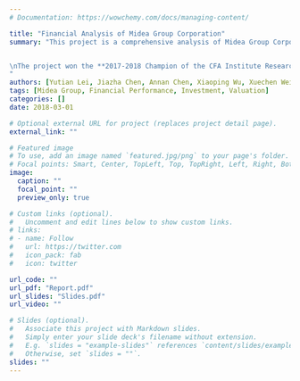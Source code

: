 ```yaml
---
# Documentation: https://wowchemy.com/docs/managing-content/

title: "Financial Analysis of Midea Group Corporation"
summary: "This project is a comprehensive analysis of Midea Group Corporation's financial performance, corporate governance, and investment recommendation. The project provides valuable insights into the company's valuation, acquisition multiple, and ownership interest. It also highlights Midea's subsidiaries and their major service or product offerings. The project aims to provide investors with a detailed understanding of Midea Group Corporation and the home appliance industry, enabling them to make informed investment decisions. 


\nThe project won the **2017-2018 Champion of the CFA Institute Research Challenge in China Local**.
"
authors: [Yutian Lei, Jiazha Chen, Annan Chen, Xiaoping Wu, Xuechen Wei]
tags: [Midea Group, Financial Performance, Investment, Valuation]
categories: []
date: 2018-03-01

# Optional external URL for project (replaces project detail page).
external_link: ""

# Featured image
# To use, add an image named `featured.jpg/png` to your page's folder.
# Focal points: Smart, Center, TopLeft, Top, TopRight, Left, Right, BottomLeft, Bottom, BottomRight.
image:
  caption: ""
  focal_point: ""
  preview_only: true

# Custom links (optional).
#   Uncomment and edit lines below to show custom links.
# links:
# - name: Follow
#   url: https://twitter.com
#   icon_pack: fab
#   icon: twitter

url_code: ""
url_pdf: "Report.pdf"
url_slides: "Slides.pdf"
url_video: ""

# Slides (optional).
#   Associate this project with Markdown slides.
#   Simply enter your slide deck's filename without extension.
#   E.g. `slides = "example-slides"` references `content/slides/example-slides.md`.
#   Otherwise, set `slides = ""`.
slides: ""
---
```

